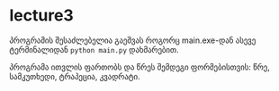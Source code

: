 # lecture3
პროგრამის შესაძლებელია გაეშვას როგორც main.exe-დან ასევე ტერმინალიდან `python main.py` დახმარებით.

პროგრამა ითვლის ფართობს და წრეს შემდეგი ფორმებისთვის: წრე, სამკუთხედი, ტრაპეცია, კვადრატი.
